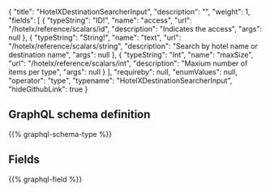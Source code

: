 {
  "title": "HotelXDestinationSearcherInput",
  "description": "",
  "weight": 1,
  "fields": [
    {
      "typeString": "ID!",
      "name": "access",
      "url": "/hotelx/reference/scalars/id",
      "description": "Indicates the access",
      "args": null
    },
    {
      "typeString": "String!",
      "name": "text",
      "url": "/hotelx/reference/scalars/string",
      "description": "Search by hotel name or destination name",
      "args": null
    },
    {
      "typeString": "Int",
      "name": "maxSize",
      "url": "/hotelx/reference/scalars/int",
      "description": "Maxium number of items per type",
      "args": null
    }
  ],
  "requireby": null,
  "enumValues": null,
  "operator": "type",
  "typename": "HotelXDestinationSearcherInput",
  "hideGithubLink": true
}
## GraphQL schema definition

{{% graphql-schema-type %}}

## Fields

{{% graphql-field %}}
